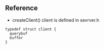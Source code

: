 


## Reference


- createClient()
client is defined in sevrver.h
```
typedef struct client {
  querybuf
  buffer
}
```



